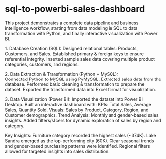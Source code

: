 # sql-to-powerbi-sales-dashboard
This project demonstrates a complete data pipeline and business intelligence workflow, starting from data modeling in SQL to data transformation with Python, and finally interactive visualization with Power BI.

1️. Database Creation (SQL):
Designed relational tables: Products, Customers, and Sales.
Established primary & foreign keys to ensure referential integrity.
Inserted sample sales data covering multiple product categories, customers, and regions.

2️. Data Extraction & Transformation (Python + MySQL):<br/>
Connected Python to MySQL using PyMySQL.
Extracted sales data from the database.
Performed basic cleaning & transformation to prepare the dataset.
Exported the transformed data into Excel format for visualization.

3️. Data Visualization (Power BI):
Imported the dataset into Power BI Desktop.
Built an interactive dashboard with:
KPIs: Total Sales, Average Sales, Quantity Sold.
Visuals: Sales by Product, Category, Region, and Customer demographics.
Trend Analysis: Monthly and gender-based sales insights.
Added filters/slicers for dynamic exploration of sales by region and category.

Key Insights:
Furniture category recorded the highest sales (~374K).
Lake Sandra emerged as the top-performing city (60K).
Clear seasonal trends and gender-based purchasing patterns were identified.
Regional filters allowed for targeted insights into sales distribution.
